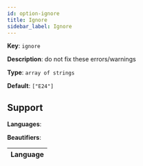 ```yaml
---
id: option-ignore
title: Ignore
sidebar_label: Ignore
---
```

**Key**: `ignore`

**Description**: do not fix these errors/warnings

**Type**: `array of strings`

**Default**: `["E24"]`

## Support
**Languages**: 

**Beautifiers**: 

| Language |
| --- |